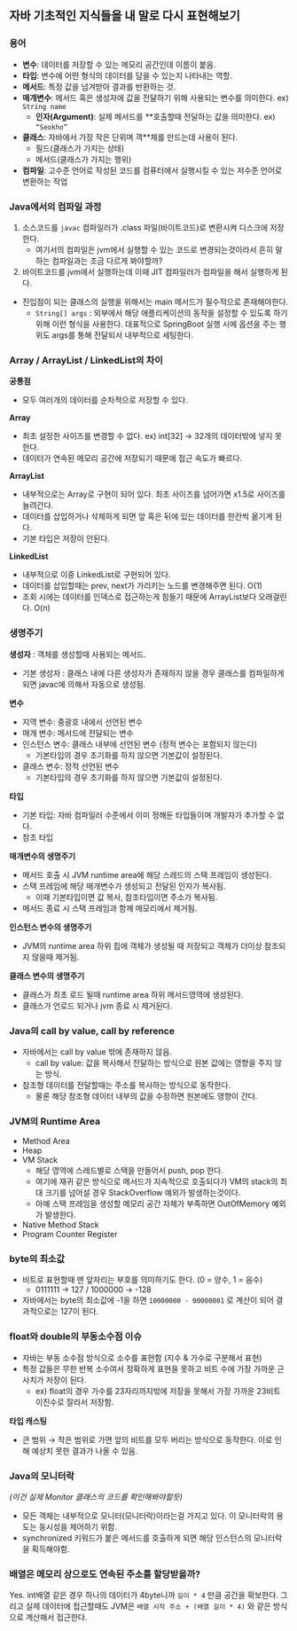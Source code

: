 ## 자바 기초적인 지식들을 내 말로 다시 표현해보기

### 용어
- **변수**: 데이터를 저장할 수 있는 메모리 공간인데 이름이 붙음.
- **타입**: 변수에 어떤 형식의 데이터를 담을 수 있는지 나타내는 역할.
- **메서드**: 특정 값을 넘겨받아 결과를 반환하는 것.
- **매개변수**: 메서드 혹은 생성자에 값을 전달하기 위해 사용되는 변수를 의미한다. ex) `String name`
    - **인자(Argument)**: 실제 메서드를 **호출할때 전달하는 값을 의미한다. ex) `“Seokho”`
- **클래스**: 자바에서 가장 작은 단위며 객**체를 만드는데 사용이 된다.
    - 필드(클래스가 가지는 상태)
    - 메서드(클래스가 가지는 행위)
- **컴파일**: 고수준 언어로 작성된 코드를 컴퓨터에서 실행시킬 수 있는 저수준 언어로 변환하는 작업

### **Java에서의 컴파일 과정**

1. 소스코드를 `javac` 컴파일러가 .class 파일(바이트코드)로 변환시켜 디스크에 저장한다.
    - 여기서의 컴파일은 jvm에서 실행할 수 있는 코드로 변경되는것이라서 흔히 말하는 컴파일과는 조금 다르게 봐야할까?
2. 바이트코드를 jvm에서 실행하는데 이때 JIT 컴파일러가 컴파일을 해서 실행하게 된다.
- 진입점이 되는 클래스의 실행을 위해서는 main 메서드가 필수적으로 존재해야한다.
    - `String[] args` : 외부에서 해당 애플리케이션의 동작을 설정할 수 있도록 하기 위해 이런 형식을 사용한다. 대표적으로 SpringBoot 실행 시에 옵션을 주는 행위도 args를 통해 전달되서 내부적으로 세팅한다.

### **Array / ArrayList /  LinkedList의 차이**

**공통점**

- 모두 여러개의 데이터를 순차적으로 저장할 수 있다.

**Array**

- 최초 설정한 사이즈를 변경할 수 없다. ex) int[32] → 32개의 데이터밖에 넣지 못한다.
- 데이터가 연속된 메모리 공간에 저장되기 때문에 접근 속도가 빠르다.

**ArrayList**

- 내부적으로는 Array로 구현이 되어 있다. 최초 사이즈를 넘어가면 x1.5로 사이즈를 늘려간다.
- 데이터를 삽입하거나 삭제하게 되면 앞 혹은 뒤에 있는 데이터를 한칸씩 옮기게 된다.
- 기본 타입은 저장이 안된다.

**LinkedList**

- 내부적으로 이중 LinkedList로 구현되어 있다.
- 데이터를 삽입할때는 prev, next가 가리키는 노드를 변경해주면 된다. O(1)
- 조회 시에는 데이터를 인덱스로 접근하는게 힘들기 때문에 ArrayList보다 오래걸린다. O(n)

### 생명주기

**생성자** : 객체를 생성할때 사용되는 메서드.

- 기본 생성자 : 클래스 내에 다른 생성자가 존재하지 않을 경우 클래스를 컴파일하게 되면 javac에 의해서 자동으로 생성됨.

**변수**

- 지역 변수: 중괄호 내에서 선언된 변수
- 매개 변수: 메서드에 전달되는 변수
- 인스턴스 변수: 클래스 내부에 선언된 변수 (정적 변수는 포함되지 않는다)
    - 기본타입의 경우 초기화를 하지 않으면 기본값이 설정된다.
- 클래스 변수: 정적 선언된 변수
    - 기본타입의 경우 초기화를 하지 않으면 기본값이 설정된다.

**타입**

- 기본 타입: 자바 컴파일러 수준에서 이미 정해둔 타입들이며 개발자가 추가할 수 없다.
- 참조 타입

**매개변수의 생명주기**

- 메서드 호출 시 JVM runtime area에 해당 스레드의 스택 프레임이 생성된다.
- 스택 프레임에 해당 매개변수가 생성되고 전달된 인자가 복사됨.
    - 이때 기본타입이면 값 복사, 참조타입이면 주소가 복사됨.
- 메서드 종료 시 스택 프레임과 함께 메모리에서 제거됨.

**인스턴스 변수의 생명주기**

- JVM의 runtime area 하위 힙에 객체가 생성될 때 저장되고 객체가 더이상 참조되지 않을때 제거됨.

**클래스 변수의 생명주기**

- 클래스가 최초 로드 될때 runtime area 하위 메서드영역에 생성된다.
- 클래스가 언로드 되거나 jvm 종료 시 제거된다.

### **Java의 call by value, call by reference**

- 자바에서는 call by value 밖에 존재하지 않음.
    - call by value: 값을 복사해서 전달하는 방식으로 원본 값에는 영향을 주지 않는 방식.
- 참조형 데이터를 전달할때는 주소를 복사하는 방식으로 동작한다.
    - 물론 해당 참조형 데이터 내부의 값을 수정하면 원본에도 영향이 간다.

### **JVM의 Runtime Area**

- Method Area
- Heap
- VM Stack
    - 해당 영역에 스레드별로 스택을 만들어서 push, pop 한다.
    - 여기에 재귀 같은 방식으로 메서드가 지속적으로 호출되다가 VM의 stack의 최대 크기를 넘어설 경우 StackOverflow 예외가 발생하는것이다.
    - 아예 스택 프레임을 생성할 메모리 공간 자체가 부족하면 OutOfMemory 예외가 발생한다.
- Native Method Stack
- Program Counter Register

### **byte의  최소값**

- 비트로 표현할때 맨 앞자리는 부호를 의미하기도 한다. (0 = 양수, 1 = 음수)
    - 0111111 → 127 / 1000000 → -128
- 자바에서는 byte의 최소값에 -1을 하면 `10000000 - 00000001` 로 계산이 되어 결과적으로는 127이 된다.

### **float와 double의 부동소수점 이슈**

- 자바는 부동 소수점 방식으로 소수를 표현함 (지수 & 가수로 구분해서 표현)
- 특정 값들은 무한 반복 소수여서 정확하게 표현을 못하고 비트 수에 가장 가까운 근사치가 저장이 된다.
    - ex) float의 경우 가수를 23자리까지밖에 저장을 못해서 가장 가까운 23비트 이진수로 잘라서 저장함.

**타입 캐스팅**

- 큰 범위 → 작은 범위로 가면 앞의 비트를 모두 버리는 방식으로 동작한다.
  이로 인해 예상치 못한 결과가 나올 수 있음.

### **Java의 모니터락**
*(이건 실제 Monitor 클래스의 코드를 확인해봐야할듯)*

- 모든 객체는 내부적으로 모니터(모니터락)이라는걸 가지고 있다. 이 모니터락의 용도는 동시성을 제어하기 위함.
- synchronized 키워드가 붙은 메서드를 호출하게 되면 해당 인스턴스의 모니터락을 획득해야함.

### **배열은 메모리 상으로도 연속된 주소를 할당받을까?**

Yes.
int배열 같은 경우 하나의 데이터가 4byte니까 `길이 * 4` 만큼 공간을 확보한다.
그리고 실제 데이터에 접근할때도 JVM은 `배열 시작 주소 + (배열 길이 * 4)` 와 같은 방식으로 계산해서 접근한다.
